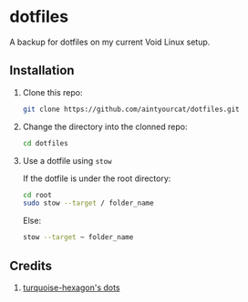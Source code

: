 # dotfiles
A backup for dotfiles on my current Void Linux setup.

## Installation
1. Clone this repo:

    ```sh
    git clone https://github.com/aintyourcat/dotfiles.git
    ```
2. Change the directory into the clonned repo:

    ```sh
    cd dotfiles
    ```
3. Use a dotfile using `stow`

    If the dotfile is under the root directory:
    ```sh
    cd root
    sudo stow --target / folder_name
    ```
    Else:
    ```sh
    stow --target ~ folder_name
    ```

## Credits
1. [turquoise-hexagon's dots](https://github.com/turquoise-hexagon/dots)
